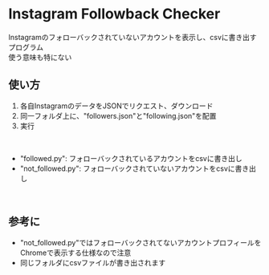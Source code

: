 # Instagram Followback Checker

Instagramのフォローバックされていないアカウントを表示し、csvに書き出すプログラム
<br>
使う意味も特にない

使い方
----
1. 各自InstagramのデータをJSONでリクエスト、ダウンロード
2. 同一フォルダ上に、"followers.json"と"following.json"を配置
3. 実行
<br>

- "followed.py": フォローバックされているアカウントをcsvに書き出し
- "not_followed.py": フォローバックされていないアカウントをcsvに書き出し
<br>

参考に
---
- "not_followed.py"ではフォローバックされてないアカウントプロフィールをChromeで表示する仕様なので注意
- 同じフォルダにcsvファイルが書き出されます
